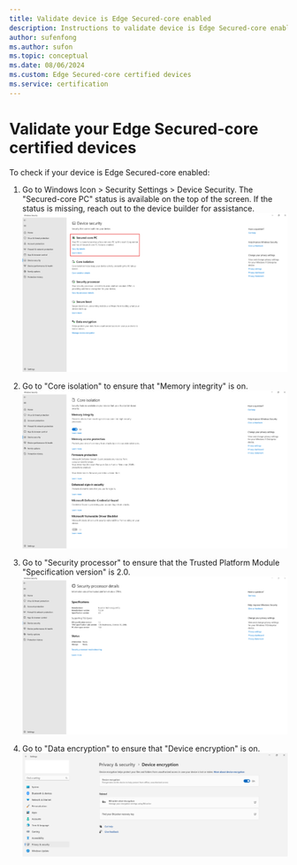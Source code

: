 ```yaml
---
title: Validate device is Edge Secured-core enabled
description: Instructions to validate device is Edge Secured-core enabled 
author: sufenfong
ms.author: sufon
ms.topic: conceptual 
ms.date: 08/06/2024 
ms.custom: Edge Secured-core certified devices
ms.service: certification
---
```

# Validate your Edge Secured-core certified devices
To check if your device is Edge Secured-core enabled: 
1.	Go to Windows Icon > Security Settings > Device Security. The "Secured-core PC" status is available on the top of the screen. If the status is missing, reach out to the device builder for assistance.
![Image showing Device Security Status.](./media/images/edge-secured-core-enabled.png)

2.	Go to "Core isolation" to ensure that "Memory integrity" is on.
![Image showing Core isolation Status.](./media/images/core-isolation.png)

3.	Go to "Security processor" to ensure that the Trusted Platform Module "Specification version" is 2.0.
![Image showing security processor Status.](./media/images/security-processor.png)

4.	Go to "Data encryption" to ensure that "Device encryption" is on.
![Image showing device encryption Status.](./media/images/device-encryption.png)
